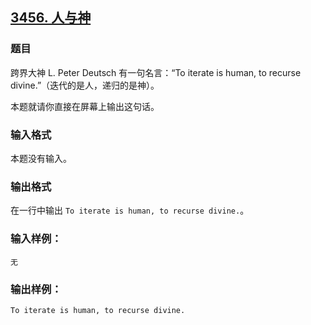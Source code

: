 ## [3456. 人与神](https://www.acwing.com/problem/content/3459/)

### 题目

跨界大神 L. Peter Deutsch 有一句名言：“To iterate is human, to recurse divine.”（迭代的是人，递归的是神）。

本题就请你直接在屏幕上输出这句话。

### 输入格式

本题没有输入。

### 输出格式

在一行中输出 `To iterate is human, to recurse divine.`。

### 输入样例：

```
无
```

### 输出样例：

```
To iterate is human, to recurse divine.
```
